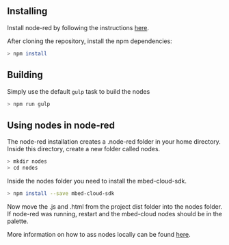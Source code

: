 ## Installing 

Install node-red by following the instructions [here](https://nodered.org/docs/getting-started/installation).

After cloning the repository, install the npm dependencies:

```bash
> npm install
```

## Building

Simply use the default ```gulp``` task to build the nodes

```bash
> npm run gulp
```

## Using nodes in node-red

The node-red installation creates a .node-red folder in your home directory. Inside this directory, create a new folder called nodes.

```bash
> mkdir nodes
> cd nodes
```

Inside the nodes folder you need to install the mbed-cloud-sdk.

```bash
> npm install --save mbed-cloud-sdk
```

Now move the .js and .html from the project dist folder into the nodes folder. If node-red was running, restart and the mbed-cloud nodes should be in the palette.

More information on how to ass nodes locally can be found [here](https://nodered.org/docs/getting-started/adding-nodes).